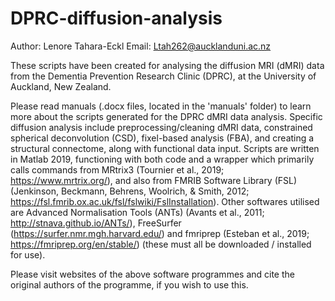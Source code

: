 # DPRC-diffusion-analysis

Author: Lenore Tahara-Eckl 
Email: Ltah262@aucklanduni.ac.nz

These scripts have been created for analysing the diffusion MRI (dMRI) data from the Dementia Prevention Research Clinic (DPRC), at the University of Auckland, New Zealand.

Please read manuals (.docx files, located in the 'manuals' folder) to learn more about the scripts generated for the DPRC dMRI data analysis. Specific diffusion analysis include preprocessing/cleaning dMRI data, constrained spherical deconvolution (CSD), fixel-based analysis (FBA), and creating a structural connectome, along with functional data input. Scripts are written in Matlab 2019, functioning with both code and a wrapper which primarily calls commands from MRtrix3 (Tournier et al., 2019; https://www.mrtrix.org/), and also from FMRIB Software Library (FSL) (Jenkinson, Beckmann, Behrens, Woolrich, & Smith, 2012; https://fsl.fmrib.ox.ac.uk/fsl/fslwiki/FslInstallation). Other softwares utilised are Advanced Normalisation Tools (ANTs) (Avants et al., 2011; http://stnava.github.io/ANTs/), FreeSurfer (https://surfer.nmr.mgh.harvard.edu/) and fmriprep (Esteban et al., 2019; https://fmriprep.org/en/stable/) (these must all be downloaded / installed for use).

Please visit websites of the above software programmes and cite the original authors of the programme, if you wish to use this.
